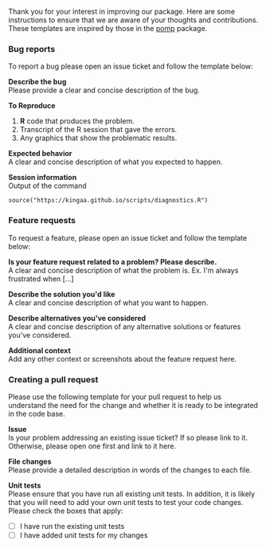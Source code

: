 Thank you for your interest in improving our package. Here are some instructions to ensure that we are aware of your thoughts and contributions. These templates are inspired by those in the [pomp](https://github.com/kingaa/pomp/tree/master/.github/ISSUE_TEMPLATE) package.
### Bug reports
To report a bug please open an issue ticket and follow the template below:

**Describe the bug**\
Please provide a clear and concise description of the bug.

**To Reproduce**
1. **R** code that produces the problem.
2. Transcript of the R session that gave the errors.
3. Any graphics that show the problematic results.

**Expected behavior**\
A clear and concise description of what you expected to happen.

**Session information**\
Output of the command
```
source("https://kingaa.github.io/scripts/diagnostics.R")
```

### Feature requests
To request a feature, please open an issue ticket and follow the template below:

**Is your feature request related to a problem? Please describe.**\
A clear and concise description of what the problem is. Ex. I'm always frustrated when [...]

**Describe the solution you'd like**\
A clear and concise description of what you want to happen.

**Describe alternatives you've considered**\
A clear and concise description of any alternative solutions or features you've considered.

**Additional context**\
Add any other context or screenshots about the feature request here.

### Creating a pull request
Please use the following template for your pull request to help us understand the need for the change and whether it is ready to be integrated in the code base.

**Issue**\
Is your problem addressing an existing issue ticket? If so please link to it. Otherwise, please open one first and link to it here.

**File changes**\
Please provide a detailed description in words of the changes to each file.

**Unit tests**\
Please ensure that you have run all existing unit tests. In addition, it is likely that you will need to add your own unit tests to test your code changes.
Please check the boxes that apply:

- [ ] I have run the existing unit tests
- [ ] I have added unit tests for my changes
